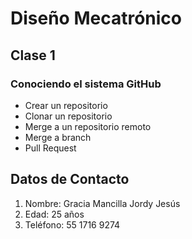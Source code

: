 # Diseño Mecatrónico
## Clase 1
### Conociendo el sistema GitHub
- Crear un repositorio
- Clonar un repositorio
- Merge a un repositorio remoto
- Merge a branch
- Pull Request

## Datos de Contacto
1. Nombre: Gracia Mancilla Jordy Jesús
1. Edad: 25 años
1. Teléfono: 55 1716 9274
